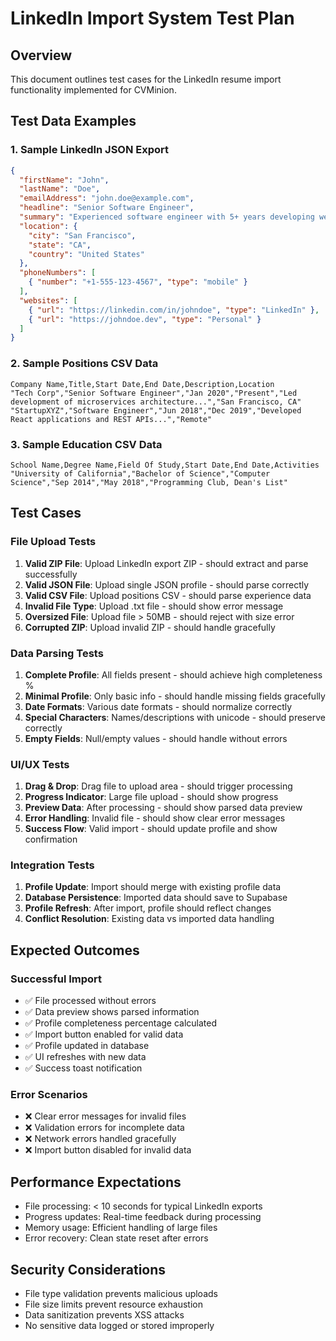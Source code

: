 # LinkedIn Import System Test Plan

## Overview
This document outlines test cases for the LinkedIn resume import functionality implemented for CVMinion.

## Test Data Examples

### 1. Sample LinkedIn JSON Export
```json
{
  "firstName": "John",
  "lastName": "Doe",
  "emailAddress": "john.doe@example.com",
  "headline": "Senior Software Engineer",
  "summary": "Experienced software engineer with 5+ years developing web applications...",
  "location": {
    "city": "San Francisco",
    "state": "CA",
    "country": "United States"
  },
  "phoneNumbers": [
    { "number": "+1-555-123-4567", "type": "mobile" }
  ],
  "websites": [
    { "url": "https://linkedin.com/in/johndoe", "type": "LinkedIn" },
    { "url": "https://johndoe.dev", "type": "Personal" }
  ]
}
```

### 2. Sample Positions CSV Data
```csv
Company Name,Title,Start Date,End Date,Description,Location
"Tech Corp","Senior Software Engineer","Jan 2020","Present","Led development of microservices architecture...","San Francisco, CA"
"StartupXYZ","Software Engineer","Jun 2018","Dec 2019","Developed React applications and REST APIs...","Remote"
```

### 3. Sample Education CSV Data
```csv
School Name,Degree Name,Field Of Study,Start Date,End Date,Activities
"University of California","Bachelor of Science","Computer Science","Sep 2014","May 2018","Programming Club, Dean's List"
```

## Test Cases

### File Upload Tests
1. **Valid ZIP File**: Upload LinkedIn export ZIP - should extract and parse successfully
2. **Valid JSON File**: Upload single JSON profile - should parse correctly
3. **Valid CSV File**: Upload positions CSV - should parse experience data
4. **Invalid File Type**: Upload .txt file - should show error message
5. **Oversized File**: Upload file > 50MB - should reject with size error
6. **Corrupted ZIP**: Upload invalid ZIP - should handle gracefully

### Data Parsing Tests
1. **Complete Profile**: All fields present - should achieve high completeness %
2. **Minimal Profile**: Only basic info - should handle missing fields gracefully
3. **Date Formats**: Various date formats - should normalize correctly
4. **Special Characters**: Names/descriptions with unicode - should preserve correctly
5. **Empty Fields**: Null/empty values - should handle without errors

### UI/UX Tests
1. **Drag & Drop**: Drag file to upload area - should trigger processing
2. **Progress Indicator**: Large file upload - should show progress
3. **Preview Data**: After processing - should show parsed data preview
4. **Error Handling**: Invalid file - should show clear error messages
5. **Success Flow**: Valid import - should update profile and show confirmation

### Integration Tests
1. **Profile Update**: Import should merge with existing profile data
2. **Database Persistence**: Imported data should save to Supabase
3. **Profile Refresh**: After import, profile should reflect changes
4. **Conflict Resolution**: Existing data vs imported data handling

## Expected Outcomes

### Successful Import
- ✅ File processed without errors
- ✅ Data preview shows parsed information
- ✅ Profile completeness percentage calculated
- ✅ Import button enabled for valid data
- ✅ Profile updated in database
- ✅ UI refreshes with new data
- ✅ Success toast notification

### Error Scenarios
- ❌ Clear error messages for invalid files
- ❌ Validation errors for incomplete data
- ❌ Network errors handled gracefully
- ❌ Import button disabled for invalid data

## Performance Expectations
- File processing: < 10 seconds for typical LinkedIn exports
- Progress updates: Real-time feedback during processing
- Memory usage: Efficient handling of large files
- Error recovery: Clean state reset after errors

## Security Considerations
- File type validation prevents malicious uploads
- File size limits prevent resource exhaustion
- Data sanitization prevents XSS attacks
- No sensitive data logged or stored improperly